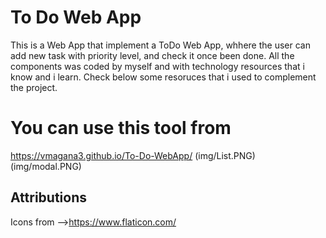# To Do Web App
This is a Web App that implement a ToDo Web App, whhere the user can add new task with priority level, and check it once been done.
All the components was coded by myself and with technology resources that i know and i learn. 
Check below some resoruces that i used to complement the project.

# You can use this tool from
https://vmagana3.github.io/To-Do-WebApp/
(img/List.PNG)
(img/modal.PNG)

## Attributions
Icons from 
-->https://www.flaticon.com/
